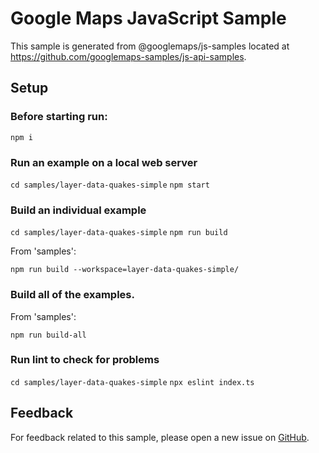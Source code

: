 # Google Maps JavaScript Sample

This sample is generated from @googlemaps/js-samples located at
https://github.com/googlemaps-samples/js-api-samples.

## Setup

### Before starting run:

`npm i`

### Run an example on a local web server

`cd samples/layer-data-quakes-simple`
`npm start`

### Build an individual example

`cd samples/layer-data-quakes-simple`
`npm run build`

From 'samples':

`npm run build --workspace=layer-data-quakes-simple/`

### Build all of the examples.

From 'samples':

`npm run build-all`

### Run lint to check for problems

`cd samples/layer-data-quakes-simple`
`npx eslint index.ts` 

## Feedback

For feedback related to this sample, please open a new issue on
[GitHub](https://github.com/googlemaps-samples/js-api-samples/issues).
